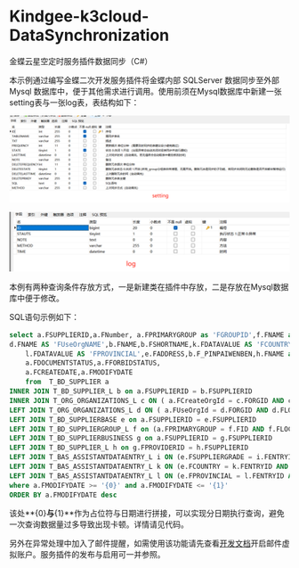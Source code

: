 # Kindgee-k3cloud-DataSynchronization
金蝶云星空定时服务插件数据同步（C#）



本示例通过编写金蝶二次开发服务插件将金蝶内部 SQLServer 数据同步至外部 Mysql 数据库中，便于其他需求进行调用。使用前须在Mysql数据库中新建一张setting表与一张log表，表结构如下：

![img](README.assets/setting.png)

![image-20220627115238552](README.assets/log.png)



本例有两种查询条件存放方式，一是新建类在插件中存放，二是存放在Mysql数据库中便于修改。



SQL语句示例如下：

```sql
select a.FSUPPLIERID,a.FNumber, a.FPRIMARYGROUP as 'FGROUPID',f.FNAME as 'FPRIMARYGROUP',  a.FCreateOrgId,c.FNAME AS 'FCreateOrgNAME', a.FUseOrgId,
d.FNAME AS 'FUseOrgNAME',b.FNAME,b.FSHORTNAME,k.FDATAVALUE AS 'FCOUNTRY',
	l.FDATAVALUE AS 'FPROVINCIAL',e.FADDRESS,b.F_PINPAIWENBEN,h.FNAME as 'FPROVIDERID',i.FDATAVALUE as 'FSUPPLIERGR',
	a.FDOCUMENTSTATUS,a.FFORBIDSTATUS,
	a.FCREATEDATE,a.FMODIFYDATE
	from  T_BD_SUPPLIER a
INNER JOIN T_BD_SUPPLIER_L b on a.FSUPPLIERID = b.FSUPPLIERID
INNER JOIN T_ORG_ORGANIZATIONS_L c ON ( a.FCreateOrgId = c.FORGID AND c.FLOCALEID= '2052' )
LEFT JOIN T_ORG_ORGANIZATIONS_L d ON ( a.FUseOrgId = d.FORGID AND d.FLOCALEID= '2052' )
LEFT JOIN T_BD_SUPPLIERBASE e on a.FSUPPLIERID = e.FSUPPLIERID
LEFT JOIN T_BD_SUPPLIERGROUP_L f on (a.FPRIMARYGROUP = f.FID AND f.FLOCALEID= '2052' )
LEFT JOIN T_BD_SUPPLIERBUSINESS g on a.FSUPPLIERID = g.FSUPPLIERID
LEFT JOIN T_BD_SUPPLIER_L h on g.FPROVIDERID = h.FSUPPLIERID
LEFT JOIN T_BAS_ASSISTANTDATAENTRY_L i ON (e.FSUPPLIERGRADE = i.FENTRYID AND i.FLOCALEID= '2052' )
LEFT JOIN T_BAS_ASSISTANTDATAENTRY_L k ON (e.FCOUNTRY = k.FENTRYID AND k.FLOCALEID= '2052' )
LEFT JOIN T_BAS_ASSISTANTDATAENTRY_L l ON (e.FPROVINCIAL = l.FENTRYID AND l.FLOCALEID= '2052' )
where a.FMODIFYDATE >= '{0}' and a.FMODIFYDATE <= '{1}'
ORDER BY a.FMODIFYDATE desc
```

该处**{0}**与**{1}**作为占位符与日期进行拼接，可以实现分日期执行查询，避免一次查询数据量过多导致出现卡顿。详情请见代码。



另外在异常处理中加入了邮件提醒，如需使用该功能请先查看[开发文档](https://github.com/Taki0327/Secondary-Development-of-Kindgee-k3cloud)开启邮件虚拟账户。服务插件的发布与启用可一并参照。
